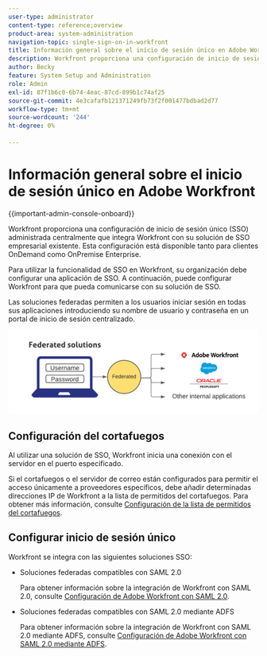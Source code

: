 ```yaml
---
user-type: administrator
content-type: reference;overview
product-area: system-administration
navigation-topic: single-sign-on-in-workfront
title: Información general sobre el inicio de sesión único en Adobe Workfront
description: Workfront proporciona una configuración de inicio de sesión único (SSO) administrada de forma centralizada que integra fácilmente Workfront con su solución de SSO empresarial existente. Esta configuración es fácil de configurar y administrar, y está disponible tanto para clientes OnDemand como OnPremise Enterprise.
author: Becky
feature: System Setup and Administration
role: Admin
exl-id: 87f1b6c0-6b74-4eac-87cd-899b1c74af25
source-git-commit: 4e3cafafb121371249fb73f2f001477bdbad2d77
workflow-type: tm+mt
source-wordcount: '244'
ht-degree: 0%

---
```


# Información general sobre el inicio de sesión único en Adobe Workfront

<!--Audited: 12/2023-->

{{important-admin-console-onboard}}


Workfront proporciona una configuración de inicio de sesión único (SSO) administrada centralmente que integra Workfront con su solución de SSO empresarial existente. Esta configuración está disponible tanto para clientes OnDemand como OnPremise Enterprise.

Para utilizar la funcionalidad de SSO en Workfront, su organización debe configurar una aplicación de SSO. A continuación, puede configurar Workfront para que pueda comunicarse con su solución de SSO.

Las soluciones federadas permiten a los usuarios iniciar sesión en todas sus aplicaciones introduciendo su nombre de usuario y contraseña en un portal de inicio de sesión centralizado.

![](assets/overview-sso-wf-fed-only.png)


## Configuración del cortafuegos

Al utilizar una solución de SSO, Workfront inicia una conexión con el servidor en el puerto especificado.

Si el cortafuegos o el servidor de correo están configurados para permitir el acceso únicamente a proveedores específicos, debe añadir determinadas direcciones IP de Workfront a la lista de permitidos del cortafuegos. Para obtener más información, consulte [Configuración de la lista de permitidos del cortafuegos](../../../administration-and-setup/get-started-wf-administration/configure-your-firewall.md).

## Configurar inicio de sesión único

Workfront se integra con las siguientes soluciones SSO:

* Soluciones federadas compatibles con SAML 2.0

  Para obtener información sobre la integración de Workfront con SAML 2.0, consulte [Configuración de Adobe Workfront con SAML 2.0](../../../administration-and-setup/add-users/single-sign-on/configure-workfront-saml-2.md).

* Soluciones federadas compatibles con SAML 2.0 mediante ADFS

  Para obtener información sobre la integración de Workfront con SAML 2.0 mediante ADFS, consulte [Configuración de Adobe Workfront con SAML 2.0 mediante ADFS](../../../administration-and-setup/add-users/single-sign-on/configure-workfront-saml-2-adfs.md).
